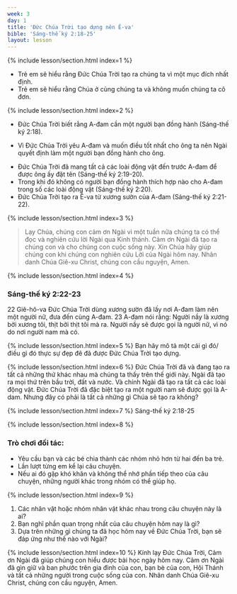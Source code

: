 ```yaml
---
week: 3
day: 1
title: 'Đức Chúa Trời tạo dựng nên Ê-va'
bible: 'Sáng-thế ký 2:18-25'
layout: lesson
---
```



{% include lesson/section.html index=1 %}
- Trẻ em sẽ hiểu rằng Đức Chúa Trời tạo ra chúng ta vì một mục đích nhất định.
- Trẻ em sẽ hiểu rằng Chúa ở cùng chúng ta và không muốn chúng ta cô đơn.


{% include lesson/section.html index=2 %}
* Đức Chúa Trời biết rằng A-đam cần một người bạn đồng hành (Sáng-thế ký 2:18).
- Vì Đức Chúa Trời yêu A-đam và muốn điều tốt nhất cho ông ta nên Ngài quyết định làm một người bạn đồng hành cho ông.
* Đức Chúa Trời đã mang tất cả các loài động vật đến trước A-đam để được ông ấy đặt tên (Sáng-thế ký 2:19-20).
* Trong khi đó không có người bạn đồng hành thích hợp nào cho A-đam trong số các loài động vật (Sáng-thế ký 2:20).
* Đức Chúa Trời tạo ra Ê-va từ xương sườn của A-đam (Sáng-thế ký 2:21-22).


{% include lesson/section.html index=3 %}
> Lạy Chúa, chúng con cảm ơn Ngài vì một tuần nữa chúng ta có thể đọc và nghiên cứu lời Ngài qua Kinh thánh. Cảm ơn Ngài đã tạo ra chúng con và cho chúng con cuộc sống này. Xin Chúa hãy giúp chúng con khi chúng con nghiên cứu Lời của Ngài hôm nay. Nhân danh Chúa Giê-xu Christ, chúng con cầu nguyện, Amen.



{% include lesson/section.html index=4 %}
### Sáng-thế ký 2:22-23
22 Giê-hô-va Đức Chúa Trời dùng xương sườn đã lấy nơi A-đam làm nên một người nữ, đưa đến cùng A-đam. 23 A-đam nói rằng: Người nầy là xương bởi xương tôi, thịt bởi thịt tôi mà ra. Người nầy sẽ được gọi là người nữ, vì nó do nơi người nam mà có.


{% include lesson/section.html index=5 %}
Bạn hãy mô tả một cái gì đó/điều gì đó thực sự đẹp đẽ đã được Đức Chúa Trời tạo dựng.



{% include lesson/section.html index=6 %}
Đức Chúa Trời đã và đang tạo ra tất cả những thứ khác nhau mà chúng ta thấy trên thế giới này. Ngài đã tạo ra mọi thứ trên bầu trời, đất và nước. Và chính Ngài đã tạo ra tất cả các loài động vật. Đức Chúa Trời đã đặc biệt tạo ra một người nam sẽ được gọi là A-dam. Nhưng đây có phải là tất cả những gì Chúa sẽ tạo ra không?


{% include lesson/section.html index=7 %}
Sáng-thế ký 2:18-25


{% include lesson/section.html index=8 %}
### Trò chơi đối tác:
- Yêu cầu bạn và các bé chia thành các nhóm nhỏ hơn từ hai đến ba trẻ.
- Lần lượt từng em kể lại câu chuyện.
- Nếu ai đó gặp khó khăn và không thể nhớ phần tiếp theo của câu chuyện, những người khác trong nhóm có thể giúp họ.


{% include lesson/section.html index=9 %}
1. Các nhân vật hoặc nhóm nhân vật khác nhau trong câu chuyện này là ai?
2. Bạn nghĩ phần quan trọng nhất của câu chuyện hôm nay là gì?
3. Dựa trên những gì chúng ta đã học hôm nay về Đức Chúa Trời, bạn sẽ đáp ứng như thế nào với Ngài?



{% include lesson/section.html index=10 %}
Kính lạy Đức Chúa Trời, Cảm ơn Ngài đã giúp chúng con hiểu được bài học ngày hôm nay. Cảm ơn Ngài đã gìn giữ và ban phước trên gia đình của con, bạn bè của con, Hội Thánh và tất cả những người trong cuộc sống của con. Nhân danh Chúa Giê-xu Christ, chúng con cầu nguyện, Amen.
